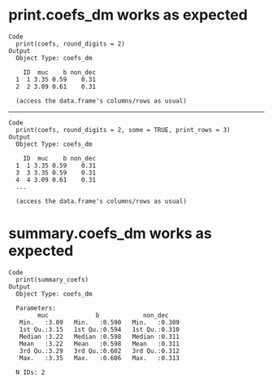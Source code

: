 # print.coefs_dm works as expected

    Code
      print(coefs, round_digits = 2)
    Output
      Object Type: coefs_dm
      
        ID  muc    b non_dec
      1  1 3.35 0.59    0.31
      2  2 3.09 0.61    0.31
      
      (access the data.frame's columns/rows as usual)

---

    Code
      print(coefs, round_digits = 2, some = TRUE, print_rows = 3)
    Output
      Object Type: coefs_dm
      
        ID  muc    b non_dec
      1  1 3.35 0.59    0.31
      3  3 3.35 0.59    0.31
      4  4 3.09 0.61    0.31
      ...
      
      (access the data.frame's columns/rows as usual)

# summary.coefs_dm works as expected

    Code
      print(summary_coefs)
    Output
      Object Type: coefs_dm
      
      Parameters:
            muc             b            non_dec     
       Min.   :3.09   Min.   :0.590   Min.   :0.309  
       1st Qu.:3.15   1st Qu.:0.594   1st Qu.:0.310  
       Median :3.22   Median :0.598   Median :0.311  
       Mean   :3.22   Mean   :0.598   Mean   :0.311  
       3rd Qu.:3.29   3rd Qu.:0.602   3rd Qu.:0.312  
       Max.   :3.35   Max.   :0.606   Max.   :0.313  
      
      N IDs: 2 

